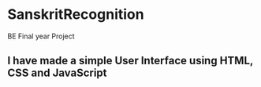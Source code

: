 # SanskritRecognition
BE Final year Project
## I have made a simple User Interface using HTML, CSS and JavaScript

